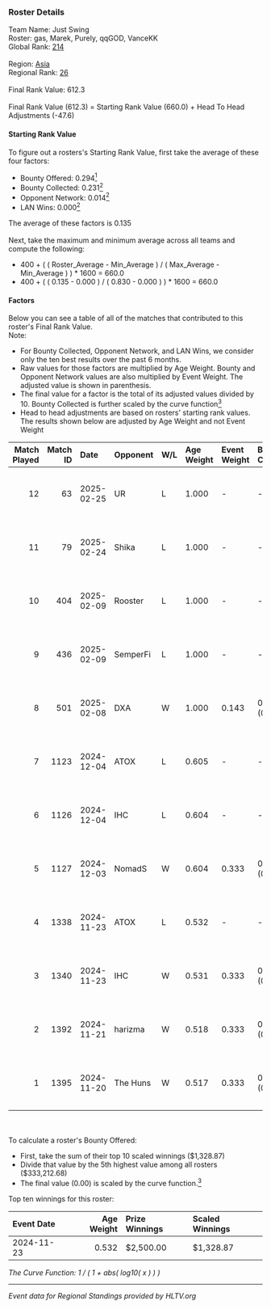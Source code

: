### Roster Details<br />
Team Name: Just Swing<br />
Roster: gas, Marek, Purely, qqGOD, VanceKK<br />
Global Rank: [214](../../standings_global_2025_03_03.md)<br />
<br />
Region: [Asia]( ../../standings_asia_2025_03_03.md)<br />
Regional Rank: [26]( ../../standings_asia_2025_03_03.md)<br />
<br />
Final Rank Value:  612.3<br />
<br />
Final Rank Value (612.3) = Starting Rank Value (660.0) + Head To Head Adjustments (-47.6)<br />

#### Starting Rank Value<br />
To figure out a rosters's Starting Rank Value, first take the average of these four factors:<br />
- Bounty Offered: 0.294[<sup>1</sup>](#table2)
- Bounty Collected: 0.231[<sup>2</sup>](#table1)
- Opponent Network: 0.014[<sup>2</sup>](#table1)
- LAN Wins: 0.000[<sup>2</sup>](#table1)

The average of these factors is 0.135<br />
<br />
Next, take the maximum and minimum average across all teams and compute the following:<br />
- 400 + ( ( Roster_Average - Min_Average ) / ( Max_Average - Min_Average ) ) * 1600 = 660.0
- 400 + ( ( 0.135 - 0.000 ) / ( 0.830 - 0.000 ) ) * 1600 = 660.0


#### Factors<br />
Below you can see a table of all of the matches that contributed to this roster's Final Rank Value.<br />
Note:<br />

- For Bounty Collected, Opponent Network, and LAN Wins, we consider only the ten best results over the past 6 months.
- Raw values for those factors are multiplied by Age Weight. Bounty and Opponent Network values are also multiplied by Event Weight. The adjusted value is shown in parenthesis.
- The final value for a factor is the total of its adjusted values divided by 10. Bounty Collected is further scaled by the curve function[<sup>3</sup>](#curveFunction)
- Head to head adjustments are based on rosters' starting rank values. The results shown below are adjusted by Age Weight and not Event Weight
<span id="table1"></span><br />


| Match Played | Match ID | Date       | Opponent | W/L | Age Weight | Event Weight | Bounty Collected | Opponent Network | LAN Wins  | H2H Adj. | Roster                             |
| -: | -: | :- | :- | :- | :- | :- | :- | :- | :- | -: | :- |
|           12 |       63 | 2025-02-25 | UR       | L   | 1.000      | -            | -                | -                | -         |   -13.56 | gas, Marek, Purely, qqGOD, VanceKK |
|           11 |       79 | 2025-02-24 | Shika    | L   | 1.000      | -            | -                | -                | -         |   -21.11 | gas, Marek, Purely, qqGOD, VanceKK |
|           10 |      404 | 2025-02-09 | Rooster  | L   | 1.000      | -            | -                | -                | -         |   -16.75 | gas, Marek, Purely, qqGOD, VanceKK |
|            9 |      436 | 2025-02-09 | SemperFi | L   | 1.000      | -            | -                | -                | -         |   -21.06 | gas, Marek, Purely, qqGOD, VanceKK |
|            8 |      501 | 2025-02-08 | DXA      | W   | 1.000      | 0.143        | 0.000 (0.000)    | 0.000 (0.000)    | 0 (0.000) |     5.31 | gas, Marek, Purely, qqGOD, VanceKK |
|            7 |     1123 | 2024-12-04 | ATOX     | L   | 0.605      | -            | -                | -                | -         |    -2.73 | gas, Marek, Purely, qqGOD, VanceKK |
|            6 |     1126 | 2024-12-04 | IHC      | L   | 0.604      | -            | -                | -                | -         |    -9.26 | gas, Marek, Purely, qqGOD, VanceKK |
|            5 |     1127 | 2024-12-03 | NomadS   | W   | 0.604      | 0.333        | 0.000 (0.000)    | 0.060 (0.012)    | 0 (0.000) |     4.98 | gas, Marek, Purely, qqGOD, VanceKK |
|            4 |     1338 | 2024-11-23 | ATOX     | L   | 0.532      | -            | -                | -                | -         |    -2.33 | gas, Marek, Purely, qqGOD, VanceKK |
|            3 |     1340 | 2024-11-23 | IHC      | W   | 0.531      | 0.333        | 0.002 (0.000)    | 0.194 (0.034)    | 0 (0.000) |     8.43 | gas, Marek, Purely, qqGOD, VanceKK |
|            2 |     1392 | 2024-11-21 | harizma  | W   | 0.518      | 0.333        | 0.001 (0.000)    | 0.084 (0.014)    | 0 (0.000) |     7.91 | gas, Marek, Purely, qqGOD, VanceKK |
|            1 |     1395 | 2024-11-20 | The Huns | W   | 0.517      | 0.333        | 0.024 (0.004)    | 0.481 (0.083)    | 0 (0.000) |    12.52 | gas, Marek, Purely, qqGOD, VanceKK |

<br />
<span id="table2"></span><br />
To calculate a roster's Bounty Offered:<br />

- First, take the sum of their top 10 scaled winnings ($1,328.87)
- Divide that value by the 5th highest value among all rosters ($333,212.68)
- The final value (0.00) is scaled by the curve function.[<sup>3</sup>](#curveFunction)

Top ten winnings for this roster:<br />

| Event Date | Age Weight | Prize Winnings | Scaled Winnings |
| :- | -: | :- | :- |
| 2024-11-23 |      0.532 | $2,500.00      | $1,328.87       |


<span id="curveFunction"></span>_The Curve Function: 1 / ( 1 + abs( log10( x ) ) )_<br />

---
_Event data for Regional Standings provided by HLTV.org_<br />
